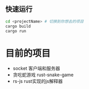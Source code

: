 ## 快速运行
```bash
cd <projectName> # 切换到你想去的项目
cargo build
cargo run
```
# 目前的项目
- socket 客户端和服务器
- 贪吃蛇游戏 rust-snake-game
- rs-js rust实现的js解释器

